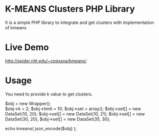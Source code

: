 # K-MEANS Clusters PHP Library
It is a simple PHP library to integrate and get clusters with implementation of kmeans

# Live Demo
http://spider.nitt.edu/~cppxaxa/kmeans/

# Usage
You need to provide k value to get clusters.

$obj = new Wrapper();<br/>
$obj->k = 2;
$obj->limit = 10;
$obj->set = array();
$obj->set[] = new DataSet(10, 20);
$obj->set[] = new DataSet(10, 21);
$obj->set[] = new DataSet(30, 20);
$obj->set[] = new DataSet(35, 30);

echo kmeans( json_encode($obj) );
